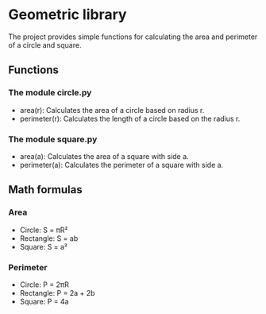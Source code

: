# Geometric library
The project provides simple functions for calculating the area and perimeter of a circle and square.
## Functions
### The module circle.py
- area(r): Calculates the area of a circle based on radius r.
- perimeter(r): Calculates the length of a circle based on the radius r.
### The module square.py
- area(a): Calculates the area of a square with side a.
- perimeter(a): Calculates the perimeter of a square with side a.
## Math formulas
### Area
- Circle: S = πR²
- Rectangle: S = ab
- Square: S = a²

### Perimeter
- Circle: P = 2πR
- Rectangle: P = 2a + 2b
- Square: P = 4a